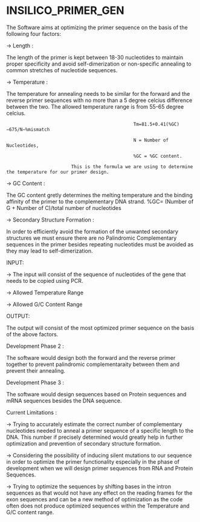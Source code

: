 # INSILICO_PRIMER_GEN
The Software aims at optimizing the primer sequence on the basis of the following four factors:

-> Length : 

The length of the primer is kept between 18-30 nucleotides to maintain proper specificity and avoid self-dimerization or non-specific annealing to common stretches of nucleotide sequences.
            
-> Temperature : 

The temperature for annealing needs to be similar for the forward and the reverse primer sequences with no more than a 5 degree celcius difference between the two. The allowed temperature range is from 55-65 degree celcius.

                                                   Tm=81.5+0.41(%GC)−675/N−%mismatch
                                                   
                                                   N = Number of Nucleotides,
                                                   
                                                   %GC = %GC content.
                                                   
                            This is the formula we are using to determine the temperature for our primer design.
                 
-> GC Content : 

The GC content gretly determines the melting temperature and the binding affinity of the primer to the complementary DNA strand.
                                                   %GC= (Number of G + Number of C)/total number of nucleotides
                         
-> Secondary Structure Formation : 

In order to efficiently avoid the formation of the unwanted secondary structures we must ensure there are no Palindromic Complementary sequences in the primer besides repeating nucleotides must be avoided as they may lead to self-dimerization.
                                                                 
INPUT: 

-> The input will consist of the sequence of nucleotides of the gene that needs to be copied using PCR.
 
-> Allowed Temperature Range
        
-> Allowed G/C Content Range
 
OUTPUT: 

The output will consist of the most optimized primer sequence on the basis of the above factors.
 
Development Phase 2 : 

The software would design both the forward and the reverse primer together to prevent palindromic complementaraity between them and prevent their annealing.
 
Development Phase 3 : 

The software would design sequences based on Protein sequences and mRNA sequences besides the DNA sequence.
 
Current Limitations :

-> Trying to accurately estimate the correct number of complementary nucleotides needed to anneal a primer sequence of a specific length to the DNA. This number if precisely determined would greatly help in further optimization and prevention of secondary structure formation.
 
-> Considering the possibility of inducing silent mutations to our sequence in order to optimize the primer functionality especially in the phase of development when we will design primer sequences from RNA and Protein Sequences.
                      
-> Trying to optimize the sequences by shifting bases in the intron sequences as that would not have any effect on the reading frames for the exon sequences and can be a new method of optimization as the code often does not produce optimized sequences within the Temperature and G/C content range. 
